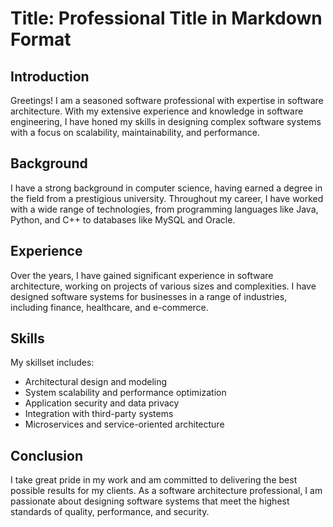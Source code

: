 # Title: Professional Title in Markdown Format

## Introduction

Greetings! I am a seasoned software professional with expertise in software architecture. With my extensive experience and knowledge in software engineering, I have honed my skills in designing complex software systems with a focus on scalability, maintainability, and performance.

## Background

I have a strong background in computer science, having earned a degree in the field from a prestigious university. Throughout my career, I have worked with a wide range of technologies, from programming languages like Java, Python, and C++ to databases like MySQL and Oracle.

## Experience

Over the years, I have gained significant experience in software architecture, working on projects of various sizes and complexities. I have designed software systems for businesses in a range of industries, including finance, healthcare, and e-commerce.

## Skills

My skillset includes:

- Architectural design and modeling
- System scalability and performance optimization
- Application security and data privacy
- Integration with third-party systems
- Microservices and service-oriented architecture

## Conclusion

I take great pride in my work and am committed to delivering the best possible results for my clients. As a software architecture professional, I am passionate about designing software systems that meet the highest standards of quality, performance, and security.
<!--
**R3TSU/R3TSU** is a ✨ _special_ ✨ repository because its `README.md` (this file) appears on your GitHub profile.

Here are some ideas to get you started:

- 🔭 I’m currently working on ...
- 🌱 I’m currently learning ...
- 👯 I’m looking to collaborate on ...
- 🤔 I’m looking for help with ...
- 💬 Ask me about ...
- 📫 How to reach me: ...
- 😄 Pronouns: ...
- ⚡ Fun fact: ...
-->
